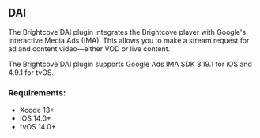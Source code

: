 DAI
--------------

The Brightcove DAI plugin integrates the Brightcove player with Google's Interactive Media Ads (IMA). This allows you to make a stream request for ad and content video—either VOD or live content.

The Brightcove DAI plugin supports Google Ads IMA SDK 3.19.1 for iOS and 4.9.1 for tvOS.

### Requirements:

- Xcode 13+
- iOS 14.0+
- tvOS 14.0+
